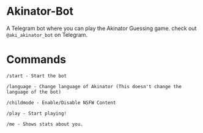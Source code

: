 # Akinator-Bot
A Telegram bot where you can play the Akinator Guessing game.
check out `@aki_akinator_bot` on Telegram.
# Commands
`/start - Start the bot`

`/language - Change language of Akinator (This doesn't change the language of the bot)`

`/childmode - Enable/Disable NSFW Content`

`/play - Start playing!`

`/me - Shows stats about you.`
